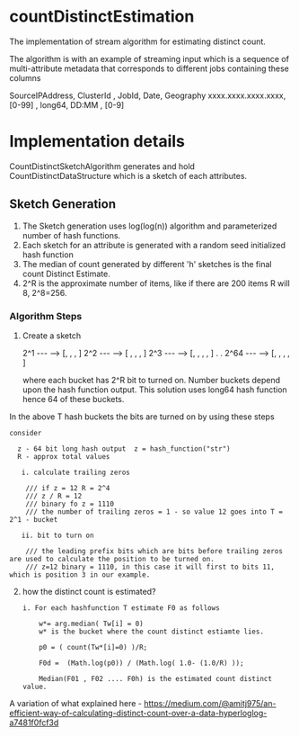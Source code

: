 # countDistinctEstimation

The implementation of stream algorithm for estimating distinct count.

The algorithm is with an example of streaming input which is a sequence of multi-attribute metadata that corresponds to different jobs containing these columns

SourceIPAddress, ClusterId , JobId, Date, Geography
xxxx.xxxx.xxxx.xxxx, [0-99] , long64, DD:MM , [0-9]

# Implementation details

CountDistinctSketchAlgorithm generates and hold CountDistinctDataStructure which is a sketch of each attributes.

## Sketch Generation

1. The Sketch generation uses log(log(n)) algorithm and parameterized number of hash functions.
2. Each sketch for an attribute is generated with a random seed initialized hash function
3. The median of count generated by different 'h' sketches is the final count Distinct Estimate.
4. 2^R is the approximate number of items, like if there are 200 items R will 8, 2^8=256. 

### Algorithm Steps

1. Create a sketch

    2^1  --- -->  [, , , ] 
    2^2  --- -->  [ , , , ]
    2^3  ---  --> [, , , , ]
    .
    .
    2^64 --- --> [, , , , ]
    
    where each bucket has 2^R bit to turned on. Number buckets depend upon the hash function output. This solution uses long64 hash function hence 64 of these buckets.
    
  In the above T hash buckets the bits are turned on by using these steps
  
    consider
    
      z - 64 bit long hash output  z = hash_function("str")
      R - approx total values
      
       i. calculate trailing zeros
       
        /// if z = 12 R = 2^4
        /// z / R = 12 
        /// binary fo z = 1110 
        /// the number of trailing zeros = 1 - so value 12 goes into T = 2^1 - bucket
        
       ii. bit to turn on
       
        /// the leading prefix bits which are bits before trailing zeros are used to calculate the position to be turned on.
        /// z=12 binary = 1110, in this case it will first to bits 11, which is position 3 in our example.
    
    
    
  2. how the distinct count is estimated?
      
         i. For each hashfunction T estimate F0 as follows
            
             w*= arg.median( Tw[i] = 0)
             w* is the bucket where the count distinct estiamte lies.
             
             p0 = ( count(Tw*[i]=0) )/R;
             
             F0d =  (Math.log(p0)) / (Math.log( 1.0- (1.0/R) ));
             
             Median(F01 , F02 .... F0h) is the estimated count distinct value.
     
    
             
    
    
 A variation of what explained here - https://medium.com/@amitj975/an-efficient-way-of-calculating-distinct-count-over-a-data-hyperloglog-a7481f0fcf3d
 
 
